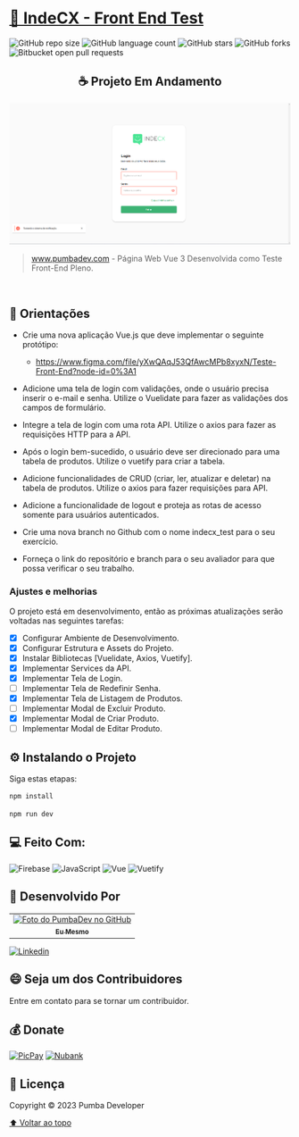 # [🚀 IndeCX - Front End Test](https://pumbadev.com)

![GitHub repo size](https://img.shields.io/github/repo-size/pumba-dev/indecx-frontend-test?style=for-the-badge)
![GitHub language count](https://img.shields.io/github/languages/count/pumba-dev/indecx-frontend-test?style=for-the-badge)
![GitHub stars](https://img.shields.io/github/stars/pumba-dev/indecx-frontend-test?style=for-the-badge)
![GitHub forks](https://img.shields.io/github/forks/pumba-dev/indecx-frontend-test?style=for-the-badge)
![Bitbucket open pull requests](https://img.shields.io/github/issues-pr/pumba-dev/indecx-frontend-test?style=for-the-badge)

<h2 align="center">☕ Projeto Em Andamento</h2>

<img src="./src/assets/general/homepage-screenshot.png" alt="Imagem da Home do Site."/>

> www.pumbadev.com - Página Web Vue 3 Desenvolvida como Teste Front-End Pleno.

<br>

## 📝 Orientações

- Crie uma nova aplicação Vue.js que deve implementar o seguinte protótipo:

  - https://www.figma.com/file/yXwQAqJ53QfAwcMPb8xyxN/Teste-Front-End?node-id=0%3A1

- Adicione uma tela de login com validações, onde o usuário precisa inserir o e-mail e senha. Utilize o Vuelidate para fazer as validações dos campos de formulário.

- Integre a tela de login com uma rota API. Utilize o axios para fazer as requisições HTTP para a API.

- Após o login bem-sucedido, o usuário deve ser direcionado para uma tabela de produtos. Utilize o vuetify para criar a tabela.

- Adicione funcionalidades de CRUD (criar, ler, atualizar e deletar) na tabela de produtos. Utilize o axios para fazer requisições para API.

- Adicione a funcionalidade de logout e proteja as rotas de acesso somente para usuários autenticados.

- Crie uma nova branch no Github com o nome indecx_test para o seu exercício.

- Forneça o link do repositório e branch para o seu avaliador para que possa verificar o seu trabalho.

### Ajustes e melhorias

O projeto está em desenvolvimento, então as próximas atualizações serão voltadas nas seguintes tarefas:

- [x] Configurar Ambiente de Desenvolvimento.
- [x] Configurar Estrutura e Assets do Projeto.
- [x] Instalar Bibliotecas [Vuelidate, Axios, Vuetify].
- [x] Implementar Services da API.
- [x] Implementar Tela de Login.
- [ ] Implementar Tela de Redefinir Senha.
- [x] Implementar Tela de Listagem de Produtos.
- [ ] Implementar Modal de Excluir Produto.
- [x] Implementar Modal de Criar Produto.
- [ ] Implementar Modal de Editar Produto.

## ⚙️ Instalando o Projeto

Siga estas etapas:

```
npm install

npm run dev
```

## 💻 Feito Com:

![Firebase](https://img.shields.io/badge/Firebase-F29D0C?style=for-the-badge&logo=firebase&logoColor=white)
![JavaScript](https://img.shields.io/badge/JavaScript-F7DF1E?style=for-the-badge&logo=javascript&logoColor=black)
![Vue](https://img.shields.io/badge/Vue.js-35495E?style=for-the-badge&logo=vue.js&logoColor=4FC08D)
![Vuetify](https://img.shields.io/badge/Vuetify-1867c0?style=for-the-badge&logo=Vuetify&logoColor=white)

## 🤝 Desenvolvido Por

<table>
  <tr>
    <td align="center">
      <a href="https://github.com/pumba-dev">
        <img src="https://static.wikia.nocookie.net/disneypt/images/c/cf/It_means_no_worries.png/revision/latest?cb=20200128144126&path-prefix=pt" width="100px;" alt="Foto do PumbaDev no GitHub"/><br>
        <sub>
          <b>Eu Mesmo</b>
        </sub>
      </a>
    </td>
  </tr>
</table>

[![Linkedin](https://img.shields.io/badge/LinkedIn-0077B5?style=for-the-badge&logo=linkedin&logoColor=white)](https://www.linkedin.com/in/pumba-dev/)

## 😄 Seja um dos Contribuidores<br>

Entre em contato para se tornar um contribuidor.

## 💰 Donate

[![PicPay](https://img.shields.io/badge/PicPay-%40PumbaDev%20-brightgreen)](https://picpay.me/pumbadev)
[![Nubank](https://img.shields.io/badge/Nubank-Pix%20QR%20Code-blueviolet)](https://nubank.com.br/pagar/1ou9f/ifu2K7YNO7)

## 📝 Licença

Copyright © 2023 Pumba Developer

[⬆ Voltar ao topo](#indecx-frontend-test)<br>
